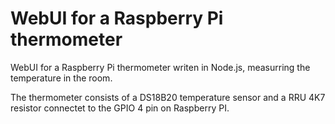 WebUI for a Raspberry Pi thermometer 
===============

WebUI for a Raspberry Pi thermometer writen in Node.js, measurring the temperature in the room.

The thermometer consists of a DS18B20 temperature sensor and a RRU 4K7 resistor connectet to the GPIO 4 pin on Raspberry PI.
